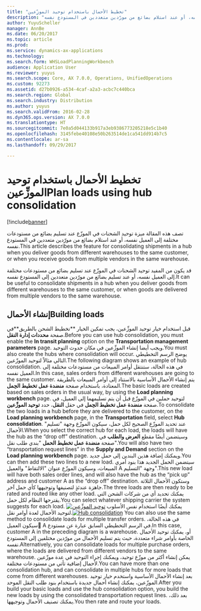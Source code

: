 ```yaml
---
title: "تخطيط الأحمال باستخدام توحيد الموزِّعين"
description: "تصف هذه المقالة ميزة توحيد الشحنات في الموزّع عند تسليم بضائع من مستودعات مختلفة إلى العميل نفسه، أو عند استلام بضائع من مورّدين متعددين في المستودع نفسه."
author: YuyuScheller
manager: AnnBe
ms.date: 06/20/2017
ms.topic: article
ms.prod: 
ms.service: dynamics-ax-applications
ms.technology: 
ms.search.form: WHSLoadPlanningWorkbench
audience: Application User
ms.reviewer: yuyus
ms.search.scope: Core, AX 7.0.0, Operations, UnifiedOperations
ms.custom: 92273
ms.assetid: d27b0926-a534-4caf-a2a3-acbc7c440bca
ms.search.region: Global
ms.search.industry: Distribution
ms.author: yuyus
ms.search.validFrom: 2016-02-28
ms.dyn365.ops.version: AX 7.0.0
ms.translationtype: HT
ms.sourcegitcommit: 7e0a5d044133b917a3eb9386773205218e5c1b40
ms.openlocfilehash: 3145febe40108e50b263514de1ca541dd914b7c5
ms.contentlocale: ar-sa
ms.lasthandoff: 09/29/2017

---
```


# <a name="plan-loads-using-hub-consolidation"></a><span data-ttu-id="7a2b1-103">تخطيط الأحمال باستخدام توحيد الموزِّعين</span><span class="sxs-lookup"><span data-stu-id="7a2b1-103">Plan loads using hub consolidation</span></span>

[!include[banner](../includes/banner.md)]


<span data-ttu-id="7a2b1-104">تصف هذه المقالة ميزة توحيد الشحنات في الموزّع عند تسليم بضائع من مستودعات مختلفة إلى العميل نفسه، أو عند استلام بضائع من مورّدين متعددين في المستودع نفسه.</span><span class="sxs-lookup"><span data-stu-id="7a2b1-104">This article describes the feature for consolidating shipments in a hub when you deliver goods from different warehouses to the same customer, or when you receive goods from multiple vendors in the same warehouse.</span></span>

<span data-ttu-id="7a2b1-105">قد يكون من المفيد توحيد الشحنات في الموزّع عند تسليم بضائع من مستودعات مختلفة إلى العميل نفسه، أو عند تسليم بضائع من مورّدين متعددين إلى المستودع نفسه.</span><span class="sxs-lookup"><span data-stu-id="7a2b1-105">It can be useful to consolidate shipments in a hub when you deliver goods from different warehouses to the same customer, or when goods are delivered from multiple vendors to the same warehouse.</span></span>

## <a name="building-loads"></a><span data-ttu-id="7a2b1-106">إنشاء الأحمال</span><span class="sxs-lookup"><span data-stu-id="7a2b1-106">Building loads</span></span>
<span data-ttu-id="7a2b1-107">قبل استخدام خيار توحيد الموزِّعين، يجب تمكين الخيار **تخطيط الشحن بالطريق‬**في صفحة **محددات إدارة النقل**.</span><span class="sxs-lookup"><span data-stu-id="7a2b1-107">Before you can use hub consolidation, you must enable the **In transit planning** option on the **Transportation management parameters** page.</span></span> <span data-ttu-id="7a2b1-108">ويجب أيضا إنشاء الموزِّعين في مكان حدوث التوحيد.</span><span class="sxs-lookup"><span data-stu-id="7a2b1-108">You must also create the hubs where consolidation will occur.</span></span> <span data-ttu-id="7a2b1-109">يوضح الرسم التخطيطي التالي مثالاً لتوحيد الموزّعين.</span><span class="sxs-lookup"><span data-stu-id="7a2b1-109">The following diagram shows an example of hub consolidation.</span></span> <span data-ttu-id="7a2b1-110">في هذه الحالة، ستنتقل أوامر المبيعات من مستودعات مختلفة إلى العميل نفسه.</span><span class="sxs-lookup"><span data-stu-id="7a2b1-110">In this case, sales orders from different warehouses are going to the same customer.</span></span> <span data-ttu-id="7a2b1-111">يتم إنشاء الأحمال الأساسية بالاستناد إلى أوامر المبيعات بالطريقة المعتادة، باستخدام صفحة **منضدة عمل تخطيط الحِمل‬**.</span><span class="sxs-lookup"><span data-stu-id="7a2b1-111">The basic loads are created based on sales orders in the usual way, by using the **Load planning workbench** page.</span></span> <span data-ttu-id="7a2b1-112">لتوحيد حملين في الموزّع قبل أن يتم تسليمهما إلى العميل، في صفحة **منضدة عمل تخطيط الحِمل‬** في حقل **النقل**، حدد **توحيد الموزِّعين‬**.</span><span class="sxs-lookup"><span data-stu-id="7a2b1-112">To consolidate the two loads in a hub before they are delivered to the customer, on the **Load planning workbench** page, in the **Transportation** field, select **Hub consolidation**.</span></span> <span data-ttu-id="7a2b1-113">عند تحديد الموزّع الصحيح لكل حمل، سيكون الموزّع وجهة "تسليم" الأحمال.</span><span class="sxs-lookup"><span data-stu-id="7a2b1-113">When you select the correct hub for each load, the loads will have the hub as the “drop off” destination.</span></span> <span data-ttu-id="7a2b1-114">وسيتضمن أيضًا مقطع **العرض والطلب** في صفحة **منضدة عمل تخطيط الحمل** "بندي طلب نقل".</span><span class="sxs-lookup"><span data-stu-id="7a2b1-114">You will also have two “transportation request lines” in the **Supply and Demand** section on the **Load planning workbench** page.</span></span> <span data-ttu-id="7a2b1-115">ويمكنك إضافة هذين البندين إلى حمل جديد.</span><span class="sxs-lookup"><span data-stu-id="7a2b1-115">You can then add these two lines to a new load.</span></span> <span data-ttu-id="7a2b1-116">سيتضمن الحمل الجديد هذا بنود أمري المبيعات، وسيكون الموزّع عنوان "الالتقاط" والعميل A وجهة "التسليم".</span><span class="sxs-lookup"><span data-stu-id="7a2b1-116">This new load will have both sales order lines, and will also have the hub as the “pick up” address and customer A as the “drop off” destination.</span></span> <span data-ttu-id="7a2b1-117">وستكون الأحمال الثلاثة جاهزة عندئذٍ لتصنيفها وتوجيهها كأي حمل آخر.</span><span class="sxs-lookup"><span data-stu-id="7a2b1-117">The three loads are then ready to be rated and routed like any other load.</span></span> <span data-ttu-id="7a2b1-118">يمكنك تحديد أي من شركات الشحن التي يقترحها النظام لكل حمل.</span><span class="sxs-lookup"><span data-stu-id="7a2b1-118">You can select whatever shipping carrier the system suggests for each load.</span></span> <span data-ttu-id="7a2b1-119">[![‏‫توحيد الموزِّعين](./media/hubconsol.jpg)](./media/hubconsol.jpg) يمكنك أيضًا استخدام نفس الأسلوب لتوحيد الأحمال لعدة أوامر نقل.</span><span class="sxs-lookup"><span data-stu-id="7a2b1-119">[![Hub consolidation](./media/hubconsol.jpg)](./media/hubconsol.jpg) You can also use the same method to consolidate loads for multiple transfer orders.</span></span> <span data-ttu-id="7a2b1-120">في هذه الحالة، سيكون العميل ِA في الرسم التخطيطي السابق عبارة عن مستودع.</span><span class="sxs-lookup"><span data-stu-id="7a2b1-120">In this case, customer A in the preceding diagram is a warehouse.</span></span> <span data-ttu-id="7a2b1-121">أو، يمكنك توحيد الأحمال الخاصة بأوامر شراء متعددة، حيث يتم تسليم الأحمال من مورّدين مختلفين إلى المستودع نفسه.</span><span class="sxs-lookup"><span data-stu-id="7a2b1-121">Alternatively, you can consolidate loads for multiple purchase orders, where the loads are delivered from different vendors to the same warehouse.</span></span> <span data-ttu-id="7a2b1-122">يمكن إنشاء أكثر من موزّع توحيد، ويمكنك إجراء التوحيد في عدة موزّعين لأحمال إضافية تأتي من مستودعات مختلفة.</span><span class="sxs-lookup"><span data-stu-id="7a2b1-122">You can have more than one consolidation hub, and can consolidate in multiple hubs for more loads that come from different warehouses.</span></span> <span data-ttu-id="7a2b1-123">بعد إنشاء الأحمال الأساسية واستخدم خيار توحيد الموزّعين، يمكنك إنشاء أحمال جديدة باستخدام بنود طلب النقل الموحد.</span><span class="sxs-lookup"><span data-stu-id="7a2b1-123">After you build your basic loads and use the hub consolidation option, you build the new loads by using the consolidated transportation request lines.</span></span> <span data-ttu-id="7a2b1-124">بعد ذلك، يمكنك تصنيف الأحمال وتوجيهها.</span><span class="sxs-lookup"><span data-stu-id="7a2b1-124">You then rate and route your loads.</span></span>




